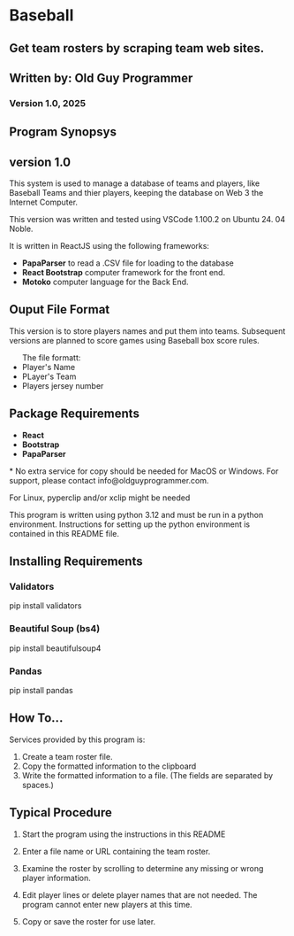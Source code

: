 # Baseball
## Get team rosters by scraping team web sites.
## Written by: Old Guy Programmer
### Version 1.0, 2025
## Program Synopsys
## version 1.0
<p>This system is used to manage a database of teams and players, like Baseball Teams and thier players, keeping the database on Web 3 the Internet Computer.</p>
<p>This version was written and tested using VSCode 1.100.2 on Ubuntu 24.
04 Noble.</p>
<p>It is written in ReactJS using the following frameworks:</p>
<ul>
<li><strong>PapaParser</strong> to read a .CSV file for loading to the database</li>
<li><strong>React Bootstrap</strong> computer framework for the front end.</li>
<li><strong>Motoko</strong> computer language for the Back End.</li>
</ul>

## Ouput File Format
<p>This version is to store players names and put them into teams. Subsequent versions are planned to score games using Baseball box score rules.</p>
<ul>
The file formatt:
<li>
Player's Name
</li>
<li>PLayer's Team
<li>
Players jersey number
</li>
</ul>

## Package Requirements
<ul>
<li><strong>React</strong></li>
<li><strong>Bootstrap</strong></li>
<li><strong>PapaParser</strong></li>
</ul>
* No extra service for copy should be needed for MacOS or Windows. For support, please contact info@oldguyprogrammer.com.

For Linux, pyperclip and/or xclip might be needed

This program is written using python 3.12 and must be run in a python 
environment. Instructions for setting up the python environment is contained 
in this README file.

## Installing Requirements
### Validators
pip install validators

### Beautiful Soup (bs4)
pip install beautifulsoup4

### Pandas
pip install pandas

## How To...
<p>Services provided by this program is:</p>
<ol>
<li>Create a team roster file.</li>
<li>Copy the formatted information to the clipboard</li>
<li>Write the formatted information to a file. (The fields are separated by 
spaces.)</li>
</ol>

## Typical Procedure
<ol>
<li>
<p>Start the program using the instructions in this README</p>
</li>
<li>
<p>Enter a file name or URL containing the team roster.</p>
</li>
<li><p>Examine the roster by scrolling to determine any missing or 
wrong player information.</p></li>
<li><p>Edit player lines or delete player names that are not needed. 
The program cannot enter new players at this time.</p></li>
<li><p>Copy or save the roster for use later.</p></li>
</ol>
